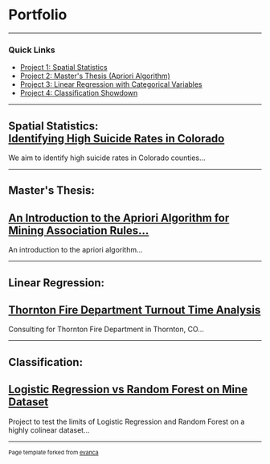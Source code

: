 # Portfolio

---

### Quick Links
* [Project 1: Spatial Statistics](https://github.com/Emma-M-Collins/spatial_stats)
* [Project 2: Master's Thesis (Apriori Algorithm)](https://github.com/Emma-M-Collins/apriori)
* [Project 3: Linear Regression with Categorical Variables](https://github.com/Emma-M-Collins/turnout_time)
* [Project 4: Classification Showdown](https://github.com/Emma-M-Collins/classification)

---

## Spatial Statistics: <br> [Identifying High Suicide Rates in Colorado](https://github.com/Emma-M-Collins/spatial_stats)
We aim to identify high suicide rates in Colorado counties...

---

## Master's Thesis: 
## [An Introduction to the Apriori Algorithm for Mining Association Rules...](https://github.com/Emma-M-Collins/apriori)
An introduction to the apriori algorithm...

---

## Linear Regression: 
## [Thornton Fire Department Turnout Time Analysis](https://github.com/Emma-M-Collins/turnout_time)
Consulting for Thornton Fire Department in Thornton, CO...

---

## Classification: 
## [Logistic Regression vs Random Forest on Mine Dataset](https://github.com/Emma-M-Collins/classification)
Project to test the limits of Logistic Regression and Random Forest on a highly colinear dataset...


---
<p style="font-size:11px">Page template forked from <a href="https://github.com/evanca/quick-portfolio">evanca</a></p>
<!-- Remove above link if you don't want to attibute -->
